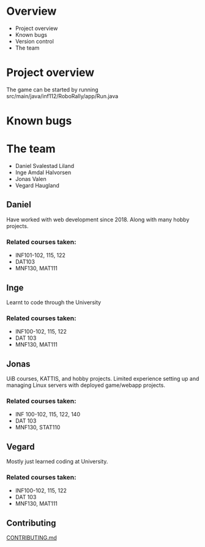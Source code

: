 # Overview
- Project overview
- Known bugs
- Version control
- The team

# Project overview
The game can be started by running src/main/java/inf112/RoboRally/app/Run.java

# Known bugs

# The team
- Daniel Svalestad Liland 
- Inge Amdal Halvorsen
- Jonas Valen
- Vegard Haugland

## Daniel
Have worked with web development since 2018. Along with many hobby projects.

### Related courses taken:
- INF101-102, 115, 122
- DAT103
- MNF130, MAT111

## Inge
Learnt to code through the University

### Related courses taken:
- INF100-102, 115, 122
- DAT 103
- MNF130, MAT111

## Jonas
UiB courses, KATTIS, and hobby projects.
Limited experience setting up and managing Linux servers with deployed game/webapp projects. 

### Related courses taken:
- INF 100-102, 115, 122, 140
- DAT 103
- MNF130, STAT110

## Vegard
Mostly just learned coding at University.

### Related courses taken:
- INF100-102, 115, 122
- DAT 103
- MNF130, MAT111

## Contributing
[CONTRIBUTING.md](documentation/CONTRIBUTING.md)
